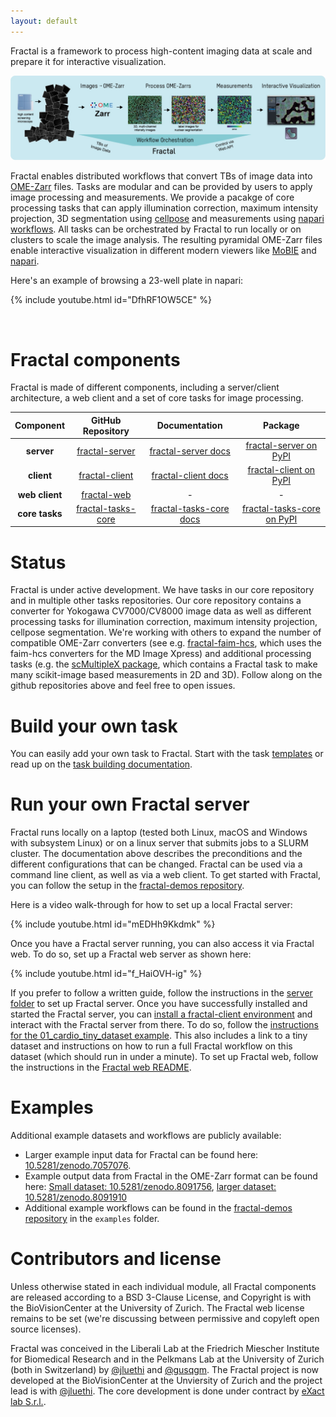 ```yaml
---
layout: default
---
```


Fractal is a framework to process high-content imaging data at scale and prepare it for interactive visualization.

![Fractal_Overview](assets/fractal_overview.jpg)

Fractal enables distributed workflows that convert TBs of image data into [OME-Zarr](https://ngff.openmicroscopy.org) files. Tasks are modular and can be provided by users to apply image processing and measurements. We provide a pacakge of core processing tasks that can apply  illumination correction, maximum intensity projection, 3D segmentation using [cellpose](https://cellpose.readthedocs.io/en/latest/) and measurements using [napari workflows](https://github.com/haesleinhuepf/napari-workflows). All tasks can be orchestrated by Fractal to run locally or on clusters to scale the image analysis. The resulting pyramidal OME-Zarr files enable interactive visualization in different modern viewers like [MoBIE](https://imagej.net/plugins/mobie) and [napari](https://napari.org/stable/). 

Here's an example of browsing a 23-well plate in napari:

{% include youtube.html id="DfhRF1OW5CE" %}

<br/>
  
# Fractal components

Fractal is made of different components, including a server/client architecture, a web client and a set of core tasks for image processing.

|  **Component** 	|                                  **GitHub Repository**                                 	|                                      **Documentation**                                     	|                                **Package**                                	|
|:--------------:	|:--------------------------------------------------------------------------------------:	|:------------------------------------------------------------------------------------------:	|:-------------------------------------------------------------------------:	|
|   **server**   	|     [fractal-server](https://github.com/fractal-analytics-platform/fractal-server)     	|     [fractal-server docs](https://fractal-analytics-platform.github.io/fractal-server)     	|     [fractal-server on PyPI](https://pypi.org/project/fractal-server)     	|
|   **client**   	|     [fractal-client](https://github.com/fractal-analytics-platform/fractal-client)      	|       [fractal-client docs](https://fractal-analytics-platform.github.io/fractal-client)           	|     [fractal-client on PyPI](https://pypi.org/project/fractal-client)     	|
|  **web client**  	|        [fractal-web](https://github.com/fractal-analytics-platform/fractal-web)          	|                                              -                                             	|                                     -                                     	|
| **core tasks** 	| [fractal-tasks-core](https://github.com/fractal-analytics-platform/fractal-tasks-core) 	| [fractal-tasks-core docs](https://fractal-analytics-platform.github.io/fractal-tasks-core) 	| [fractal-tasks-core on PyPI](https://pypi.org/project/fractal-tasks-core) 	|


# Status

Fractal is under active development. We have tasks in our core repository and in multiple other tasks repositories. Our core repository contains a converter for Yokogawa CV7000/CV8000 image data as well as different processing tasks for illumination correction, maximum intensity projection, cellpose segmentation.
We're working with others to expand the number of compatible OME-Zarr converters (see e.g. [fractal-faim-hcs](https://github.com/jluethi/fractal-faim-hcs), which uses the faim-hcs converters for the MD Image Xpress) and additional processing tasks (e.g. the [scMultipleX package](https://github.com/fmi-basel/gliberal-scMultipleX), which contains a Fractal task to make many scikit-image based measurements in 2D and 3D). Follow along on the github repositories above and feel free to open issues.

# Build your own task
You can easily add your own task to Fractal. Start with the task [templates](https://github.com/fractal-analytics-platform/fractal-tasks-template) or read up on the [task building documentation](https://fractal-analytics-platform.github.io/fractal-tasks-core/custom_task/).

# Run your own Fractal server
Fractal runs locally on a laptop (tested both Linux, macOS and Windows with subsystem Linux) or on a linux server that submits jobs to a SLURM cluster. The documentation above describes the preconditions and the different configurations that can be changed. Fractal can be used via a command line client, as well as via a web client. To get started with Fractal, you can follow the setup in the [fractal-demos repository](https://github.com/fractal-analytics-platform/fractal-demos).

Here is a video walk-through for how to set up a local Fractal server:

{% include youtube.html id="mEDHh9Kkdmk" %}
<br/>

Once you have a Fractal server running, you can also access it via Fractal web. To do so, set up a Fractal web server as shown here:

{% include youtube.html id="f_HaiOVH-ig" %}
<br/>

If you prefer to follow a written guide, follow the instructions in the [server folder](https://github.com/fractal-analytics-platform/fractal-demos/tree/main/examples/server) to set up Fractal server. Once you have successfully installed and started the Fractal server, you can [install a fractal-client environment](https://github.com/fractal-analytics-platform/fractal-demos/tree/main/examples/00_user_setup) and interact with the Fractal server from there. To do so, follow the [instructions for the 01_cardio_tiny_dataset example](https://github.com/fractal-analytics-platform/fractal-demos/tree/main/examples/01_cardio_tiny_dataset). This also includes a link to a tiny dataset and instructions on how to run a full Fractal workflow on this dataset (which should run in under a minute).
To set up Fractal web, follow the instructions in the [Fractal web README](https://github.com/fractal-analytics-platform/fractal-web).
<br/>

# Examples

Additional example datasets and workflows are publicly available:
* Larger example input data for Fractal can be found here: [10.5281/zenodo.7057076](https://doi.org/10.5281/zenodo.7057076).
* Example output data from Fractal in the OME-Zarr format can be found here: [Small dataset: 10.5281/zenodo.8091756](https://doi.org/10.5281/zenodo.8091756), [larger dataset: 10.5281/zenodo.8091910](https://doi.org/10.5281/zenodo.8091910)
* Additional example workflows can be found in the [fractal-demos repository](https://github.com/fractal-analytics-platform/fractal-demos) in the `examples` folder. 

# Contributors and license

Unless otherwise stated in each individual module, all Fractal components are released according to a BSD 3-Clause License, and Copyright is with the BioVisionCenter at the University of Zurich. The Fractal web license remains to be set (we're discussing between permissive and copyleft open source licenses).

Fractal was conceived in the Liberali Lab at the Friedrich Miescher Institute for Biomedical Research and in the Pelkmans Lab at the University of Zurich (both in Switzerland) by [@jluethi](https://github.com/jluethi) and [@gusqgm](https://github.com/gusqgm). The Fractal project is now developed at the BioVisionCenter at the Unviersity of Zurich and the project lead is with [@jluethi](https://github.com/jluethi). The core development is done under contract by [eXact lab S.r.l.](https://www.exact-lab.it).
